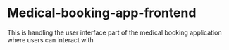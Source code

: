 # Medical-booking-app-frontend
This is handling the user interface part of the medical booking application where users can interact with
